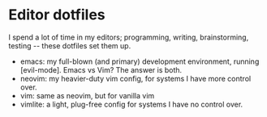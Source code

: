 # Editor dotfiles

I spend a lot of time in my editors; programming, writing, brainstorming, testing --
these dotfiles set them up.

+ emacs: my full-blown (and primary) development environment, running [evil-mode]. Emacs
  vs Vim? The answer is both.
+ neovim: my heavier-duty vim config, for systems I have more control over.
+ vim: same as neovim, but for vanilla vim
+ vimlite: a light, plug-free config for systems I have no control over.
